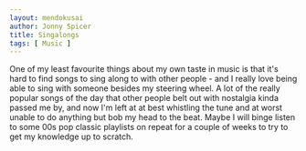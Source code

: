 ```yaml
---
layout: mendokusai
author: Jonny Spicer
title: Singalongs
tags: [ Music ]
---
```

One of my least favourite things about my own taste in music is that it's hard to find songs to sing along to with other people - and I really love being able to sing with someone besides my steering wheel. A lot of the really popular songs of the day that
other people belt out with nostalgia kinda passed me by, and now I'm left at at best whistling the tune and at worst unable to do anything but bob my head to the beat. Maybe I will
binge listen to some 00s pop classic playlists on repeat for a couple of weeks to try to get my knowledge up to scratch.
